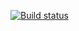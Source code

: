 [![Build status](https://ci.appveyor.com/api/projects/status/5u15qjyy7r8taotc?svg=true)](https://ci.appveyor.com/project/Egor1515/bdd)
